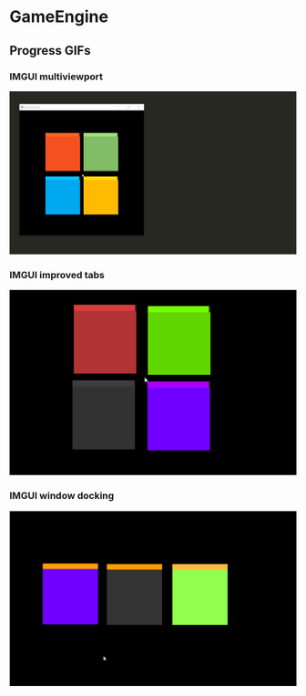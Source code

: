 # GameEngine
## Progress GIFs
### IMGUI multiviewport
![IMGUI multiviewport](gifs/multiviewport.gif)
### IMGUI improved tabs
![IMGUI Improved Tabs](gifs/window_better_tabs.gif)
### IMGUI window docking
![IMGUI Window Docking](gifs/window_docking.gif)

